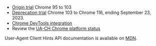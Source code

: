 *  [Origin trial](/blog/user-agent-reduction-origin-trial/) Chrome 95 to 103
*  [Deprecation trial](/blog/user-agent-reduction-deprecation-trial/) Chrome 103 to Chrome 116, ending September 23, 2023.
*  [Chrome DevTools integration](/blog/new-in-devtools-89/#ua-ch)
*  Review the [UA-CH Chrome platform status](https://chromestatus.com/feature/5995832180473856)

User-Agent Client Hints API documentation is available on [MDN](https://developer.mozilla.org/docs/Web/API/User-Agent_Client_Hints_API).
